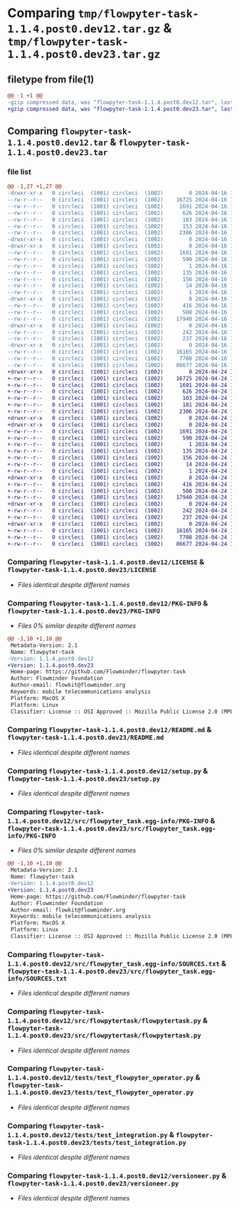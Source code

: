 # Comparing `tmp/flowpyter-task-1.1.4.post0.dev12.tar.gz` & `tmp/flowpyter-task-1.1.4.post0.dev23.tar.gz`

## filetype from file(1)

```diff
@@ -1 +1 @@
-gzip compressed data, was "flowpyter-task-1.1.4.post0.dev12.tar", last modified: Tue Apr 16 12:42:24 2024, max compression
+gzip compressed data, was "flowpyter-task-1.1.4.post0.dev23.tar", last modified: Wed Apr 24 16:38:05 2024, max compression
```

## Comparing `flowpyter-task-1.1.4.post0.dev12.tar` & `flowpyter-task-1.1.4.post0.dev23.tar`

### file list

```diff
@@ -1,27 +1,27 @@
-drwxr-xr-x   0 circleci  (1001) circleci  (1002)        0 2024-04-16 12:42:24.099397 flowpyter-task-1.1.4.post0.dev12/
--rw-r--r--   0 circleci  (1001) circleci  (1002)    16725 2024-04-16 12:37:59.000000 flowpyter-task-1.1.4.post0.dev12/LICENSE
--rw-r--r--   0 circleci  (1001) circleci  (1002)     1691 2024-04-16 12:42:24.099397 flowpyter-task-1.1.4.post0.dev12/PKG-INFO
--rw-r--r--   0 circleci  (1001) circleci  (1002)      626 2024-04-16 12:37:59.000000 flowpyter-task-1.1.4.post0.dev12/README.md
--rw-r--r--   0 circleci  (1001) circleci  (1002)      103 2024-04-16 12:37:59.000000 flowpyter-task-1.1.4.post0.dev12/pyproject.toml
--rw-r--r--   0 circleci  (1001) circleci  (1002)      153 2024-04-16 12:42:24.099397 flowpyter-task-1.1.4.post0.dev12/setup.cfg
--rw-r--r--   0 circleci  (1001) circleci  (1002)     2306 2024-04-16 12:37:59.000000 flowpyter-task-1.1.4.post0.dev12/setup.py
-drwxr-xr-x   0 circleci  (1001) circleci  (1002)        0 2024-04-16 12:42:24.095397 flowpyter-task-1.1.4.post0.dev12/src/
-drwxr-xr-x   0 circleci  (1001) circleci  (1002)        0 2024-04-16 12:42:24.099397 flowpyter-task-1.1.4.post0.dev12/src/flowpyter_task.egg-info/
--rw-r--r--   0 circleci  (1001) circleci  (1002)     1691 2024-04-16 12:42:24.000000 flowpyter-task-1.1.4.post0.dev12/src/flowpyter_task.egg-info/PKG-INFO
--rw-r--r--   0 circleci  (1001) circleci  (1002)      590 2024-04-16 12:42:24.000000 flowpyter-task-1.1.4.post0.dev12/src/flowpyter_task.egg-info/SOURCES.txt
--rw-r--r--   0 circleci  (1001) circleci  (1002)        1 2024-04-16 12:42:24.000000 flowpyter-task-1.1.4.post0.dev12/src/flowpyter_task.egg-info/dependency_links.txt
--rw-r--r--   0 circleci  (1001) circleci  (1002)      135 2024-04-16 12:42:24.000000 flowpyter-task-1.1.4.post0.dev12/src/flowpyter_task.egg-info/entry_points.txt
--rw-r--r--   0 circleci  (1001) circleci  (1002)      156 2024-04-16 12:42:24.000000 flowpyter-task-1.1.4.post0.dev12/src/flowpyter_task.egg-info/requires.txt
--rw-r--r--   0 circleci  (1001) circleci  (1002)       14 2024-04-16 12:42:24.000000 flowpyter-task-1.1.4.post0.dev12/src/flowpyter_task.egg-info/top_level.txt
--rw-r--r--   0 circleci  (1001) circleci  (1002)        1 2024-04-16 12:42:24.000000 flowpyter-task-1.1.4.post0.dev12/src/flowpyter_task.egg-info/zip-safe
-drwxr-xr-x   0 circleci  (1001) circleci  (1002)        0 2024-04-16 12:42:24.095397 flowpyter-task-1.1.4.post0.dev12/src/flowpytertask/
--rw-r--r--   0 circleci  (1001) circleci  (1002)      416 2024-04-16 12:37:59.000000 flowpyter-task-1.1.4.post0.dev12/src/flowpytertask/__init__.py
--rw-r--r--   0 circleci  (1001) circleci  (1002)      508 2024-04-16 12:42:24.099397 flowpyter-task-1.1.4.post0.dev12/src/flowpytertask/_version.py
--rw-r--r--   0 circleci  (1001) circleci  (1002)    17940 2024-04-16 12:37:59.000000 flowpyter-task-1.1.4.post0.dev12/src/flowpytertask/flowpytertask.py
-drwxr-xr-x   0 circleci  (1001) circleci  (1002)        0 2024-04-16 12:42:24.099397 flowpyter-task-1.1.4.post0.dev12/src/flowpytertask/plugins/
--rw-r--r--   0 circleci  (1001) circleci  (1002)      242 2024-04-16 12:37:59.000000 flowpyter-task-1.1.4.post0.dev12/src/flowpytertask/plugins/__init__.py
--rw-r--r--   0 circleci  (1001) circleci  (1002)      237 2024-04-16 12:37:59.000000 flowpyter-task-1.1.4.post0.dev12/src/flowpytertask/plugins/base64_jinja.py
-drwxr-xr-x   0 circleci  (1001) circleci  (1002)        0 2024-04-16 12:42:24.099397 flowpyter-task-1.1.4.post0.dev12/tests/
--rw-r--r--   0 circleci  (1001) circleci  (1002)    16165 2024-04-16 12:37:59.000000 flowpyter-task-1.1.4.post0.dev12/tests/test_flowpyter_operator.py
--rw-r--r--   0 circleci  (1001) circleci  (1002)     7708 2024-04-16 12:37:59.000000 flowpyter-task-1.1.4.post0.dev12/tests/test_integration.py
--rw-r--r--   0 circleci  (1001) circleci  (1002)    86677 2024-04-16 12:37:59.000000 flowpyter-task-1.1.4.post0.dev12/versioneer.py
+drwxr-xr-x   0 circleci  (1001) circleci  (1002)        0 2024-04-24 16:38:05.475788 flowpyter-task-1.1.4.post0.dev23/
+-rw-r--r--   0 circleci  (1001) circleci  (1002)    16725 2024-04-24 16:38:05.000000 flowpyter-task-1.1.4.post0.dev23/LICENSE
+-rw-r--r--   0 circleci  (1001) circleci  (1002)     1691 2024-04-24 16:38:05.475788 flowpyter-task-1.1.4.post0.dev23/PKG-INFO
+-rw-r--r--   0 circleci  (1001) circleci  (1002)      626 2024-04-24 16:38:05.000000 flowpyter-task-1.1.4.post0.dev23/README.md
+-rw-r--r--   0 circleci  (1001) circleci  (1002)      103 2024-04-24 16:38:05.000000 flowpyter-task-1.1.4.post0.dev23/pyproject.toml
+-rw-r--r--   0 circleci  (1001) circleci  (1002)      181 2024-04-24 16:38:05.475788 flowpyter-task-1.1.4.post0.dev23/setup.cfg
+-rw-r--r--   0 circleci  (1001) circleci  (1002)     2306 2024-04-24 16:38:05.000000 flowpyter-task-1.1.4.post0.dev23/setup.py
+drwxr-xr-x   0 circleci  (1001) circleci  (1002)        0 2024-04-24 16:38:05.471788 flowpyter-task-1.1.4.post0.dev23/src/
+drwxr-xr-x   0 circleci  (1001) circleci  (1002)        0 2024-04-24 16:38:05.475788 flowpyter-task-1.1.4.post0.dev23/src/flowpyter_task.egg-info/
+-rw-r--r--   0 circleci  (1001) circleci  (1002)     1691 2024-04-24 16:38:05.000000 flowpyter-task-1.1.4.post0.dev23/src/flowpyter_task.egg-info/PKG-INFO
+-rw-r--r--   0 circleci  (1001) circleci  (1002)      590 2024-04-24 16:38:05.000000 flowpyter-task-1.1.4.post0.dev23/src/flowpyter_task.egg-info/SOURCES.txt
+-rw-r--r--   0 circleci  (1001) circleci  (1002)        1 2024-04-24 16:38:05.000000 flowpyter-task-1.1.4.post0.dev23/src/flowpyter_task.egg-info/dependency_links.txt
+-rw-r--r--   0 circleci  (1001) circleci  (1002)      135 2024-04-24 16:38:05.000000 flowpyter-task-1.1.4.post0.dev23/src/flowpyter_task.egg-info/entry_points.txt
+-rw-r--r--   0 circleci  (1001) circleci  (1002)      156 2024-04-24 16:38:05.000000 flowpyter-task-1.1.4.post0.dev23/src/flowpyter_task.egg-info/requires.txt
+-rw-r--r--   0 circleci  (1001) circleci  (1002)       14 2024-04-24 16:38:05.000000 flowpyter-task-1.1.4.post0.dev23/src/flowpyter_task.egg-info/top_level.txt
+-rw-r--r--   0 circleci  (1001) circleci  (1002)        1 2024-04-24 16:38:05.000000 flowpyter-task-1.1.4.post0.dev23/src/flowpyter_task.egg-info/zip-safe
+drwxr-xr-x   0 circleci  (1001) circleci  (1002)        0 2024-04-24 16:38:05.475788 flowpyter-task-1.1.4.post0.dev23/src/flowpytertask/
+-rw-r--r--   0 circleci  (1001) circleci  (1002)      416 2024-04-24 16:38:05.000000 flowpyter-task-1.1.4.post0.dev23/src/flowpytertask/__init__.py
+-rw-r--r--   0 circleci  (1001) circleci  (1002)      508 2024-04-24 16:38:05.479788 flowpyter-task-1.1.4.post0.dev23/src/flowpytertask/_version.py
+-rw-r--r--   0 circleci  (1001) circleci  (1002)    17940 2024-04-24 16:38:05.000000 flowpyter-task-1.1.4.post0.dev23/src/flowpytertask/flowpytertask.py
+drwxr-xr-x   0 circleci  (1001) circleci  (1002)        0 2024-04-24 16:38:05.475788 flowpyter-task-1.1.4.post0.dev23/src/flowpytertask/plugins/
+-rw-r--r--   0 circleci  (1001) circleci  (1002)      242 2024-04-24 16:38:05.000000 flowpyter-task-1.1.4.post0.dev23/src/flowpytertask/plugins/__init__.py
+-rw-r--r--   0 circleci  (1001) circleci  (1002)      237 2024-04-24 16:38:05.000000 flowpyter-task-1.1.4.post0.dev23/src/flowpytertask/plugins/base64_jinja.py
+drwxr-xr-x   0 circleci  (1001) circleci  (1002)        0 2024-04-24 16:38:05.475788 flowpyter-task-1.1.4.post0.dev23/tests/
+-rw-r--r--   0 circleci  (1001) circleci  (1002)    16165 2024-04-24 16:38:05.000000 flowpyter-task-1.1.4.post0.dev23/tests/test_flowpyter_operator.py
+-rw-r--r--   0 circleci  (1001) circleci  (1002)     7708 2024-04-24 16:38:05.000000 flowpyter-task-1.1.4.post0.dev23/tests/test_integration.py
+-rw-r--r--   0 circleci  (1001) circleci  (1002)    86677 2024-04-24 16:38:05.000000 flowpyter-task-1.1.4.post0.dev23/versioneer.py
```

### Comparing `flowpyter-task-1.1.4.post0.dev12/LICENSE` & `flowpyter-task-1.1.4.post0.dev23/LICENSE`

 * *Files identical despite different names*

### Comparing `flowpyter-task-1.1.4.post0.dev12/PKG-INFO` & `flowpyter-task-1.1.4.post0.dev23/PKG-INFO`

 * *Files 0% similar despite different names*

```diff
@@ -1,10 +1,10 @@
 Metadata-Version: 2.1
 Name: flowpyter-task
-Version: 1.1.4.post0.dev12
+Version: 1.1.4.post0.dev23
 Home-page: https://github.com/Flowminder/flowpyter-task
 Author: Flowminder Foundation
 Author-email: flowkit@flowminder.org
 Keywords: mobile telecommunications analysis
 Platform: MacOS X
 Platform: Linux
 Classifier: License :: OSI Approved :: Mozilla Public License 2.0 (MPL 2.0)
```

### Comparing `flowpyter-task-1.1.4.post0.dev12/README.md` & `flowpyter-task-1.1.4.post0.dev23/README.md`

 * *Files identical despite different names*

### Comparing `flowpyter-task-1.1.4.post0.dev12/setup.py` & `flowpyter-task-1.1.4.post0.dev23/setup.py`

 * *Files identical despite different names*

### Comparing `flowpyter-task-1.1.4.post0.dev12/src/flowpyter_task.egg-info/PKG-INFO` & `flowpyter-task-1.1.4.post0.dev23/src/flowpyter_task.egg-info/PKG-INFO`

 * *Files 0% similar despite different names*

```diff
@@ -1,10 +1,10 @@
 Metadata-Version: 2.1
 Name: flowpyter-task
-Version: 1.1.4.post0.dev12
+Version: 1.1.4.post0.dev23
 Home-page: https://github.com/Flowminder/flowpyter-task
 Author: Flowminder Foundation
 Author-email: flowkit@flowminder.org
 Keywords: mobile telecommunications analysis
 Platform: MacOS X
 Platform: Linux
 Classifier: License :: OSI Approved :: Mozilla Public License 2.0 (MPL 2.0)
```

### Comparing `flowpyter-task-1.1.4.post0.dev12/src/flowpyter_task.egg-info/SOURCES.txt` & `flowpyter-task-1.1.4.post0.dev23/src/flowpyter_task.egg-info/SOURCES.txt`

 * *Files identical despite different names*

### Comparing `flowpyter-task-1.1.4.post0.dev12/src/flowpytertask/flowpytertask.py` & `flowpyter-task-1.1.4.post0.dev23/src/flowpytertask/flowpytertask.py`

 * *Files identical despite different names*

### Comparing `flowpyter-task-1.1.4.post0.dev12/tests/test_flowpyter_operator.py` & `flowpyter-task-1.1.4.post0.dev23/tests/test_flowpyter_operator.py`

 * *Files identical despite different names*

### Comparing `flowpyter-task-1.1.4.post0.dev12/tests/test_integration.py` & `flowpyter-task-1.1.4.post0.dev23/tests/test_integration.py`

 * *Files identical despite different names*

### Comparing `flowpyter-task-1.1.4.post0.dev12/versioneer.py` & `flowpyter-task-1.1.4.post0.dev23/versioneer.py`

 * *Files identical despite different names*

